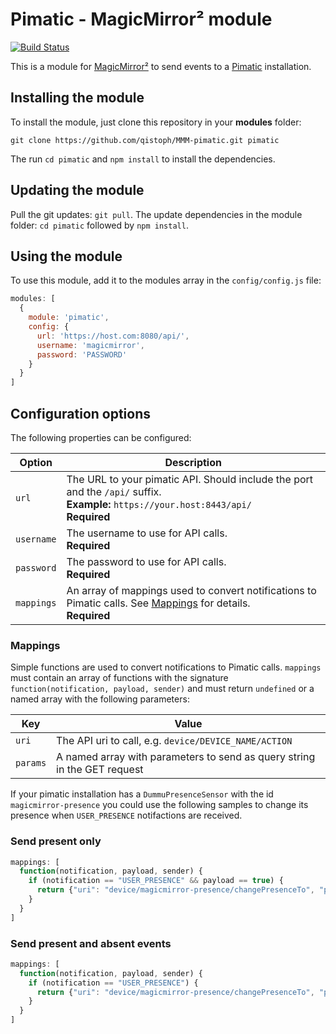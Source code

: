 # Pimatic - MagicMirror² module

[![Build Status](https://travis-ci.org/qistoph/MMM-pimatic.svg?branch=master)](https://travis-ci.org/qistoph/MMM-pimatic)

This is a module for [MagicMirror²](https://github.com/MichMich/MagicMirror) to
send events to a [Pimatic](https://pimatic.org) installation.

## Installing the module

To install the module, just clone this repository in your __modules__ folder:

`git clone https://github.com/qistoph/MMM-pimatic.git pimatic`

The run `cd pimatic` and `npm install` to install the dependencies.

## Updating the module

Pull the git updates: `git pull`.
The update dependencies in the module folder: `cd pimatic` followed by `npm install`.

## Using the module

To use this module, add it to the modules array in the `config/config.js` file:

```javascript
modules: [
  {
    module: 'pimatic',
    config: {
      url: 'https://host.com:8080/api/',
      username: 'magicmirror',
      password: 'PASSWORD'
    }
  }
]
```

## Configuration options

The following properties can be configured:

Option           | Description
---------------- | -----------
`url`            | The URL to your pimatic API. Should include the port and the `/api/` suffix.<br>**Example:** `https://your.host:8443/api/`<br>**Required**
`username`       | The username to use for API calls.<br>**Required**
`password`       | The password to use for API calls.<br>**Required**
`mappings`       | An array of mappings used to convert notifications to Pimatic calls. See [Mappings](#mappings) for details.<br>**Required**</br>

### Mappings

Simple functions are used to convert notifications to Pimatic calls. `mappings`
must contain an array of functions with the signature
`function(notification, payload, sender)` and must return `undefined` or a named
array with the following parameters:

Key        | Value
---------- | -------
`uri`      | The API uri to call, e.g. `device/DEVICE_NAME/ACTION`
`params`   | A named array with parameters to send as query string in the GET request

If your pimatic installation has a `DummuPresenceSensor` with the id
`magicmirror-presence` you could use the following samples to change its
presence when `USER_PRESENCE` notifactions are received.

### Send present only

````javascript
mappings: [
  function(notification, payload, sender) {
    if (notification == "USER_PRESENCE" && payload == true) {
      return {"uri": "device/magicmirror-presence/changePresenceTo", "params": {"presence": "true"}};
    }
  }
]
````

### Send present and absent events

````javascript
mappings: [
  function(notification, payload, sender) {
    if (notification == "USER_PRESENCE") {
      return {"uri": "device/magicmirror-presence/changePresenceTo", "params": {"presence": (payload === true) }};
    }
  }
]
````
